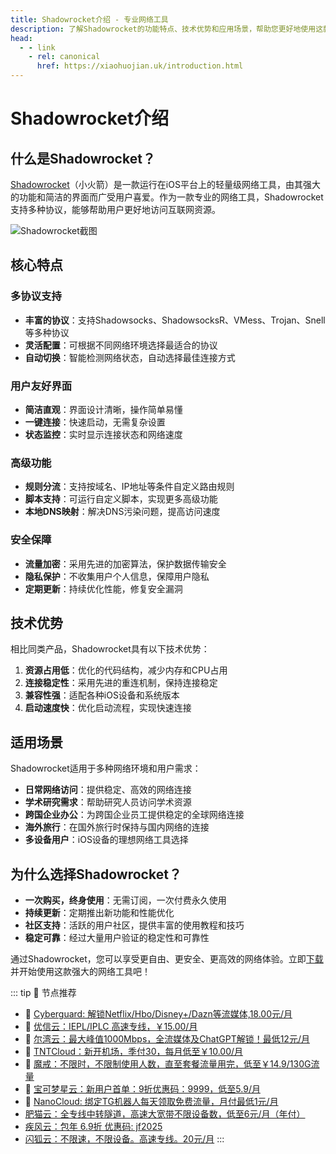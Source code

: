 ```yaml
---
title: Shadowrocket介绍 - 专业网络工具
description: 了解Shadowrocket的功能特点、技术优势和应用场景，帮助您更好地使用这款专业网络工具。
head:
  - - link
    - rel: canonical
      href: https://xiaohuojian.uk/introduction.html
---
```


# Shadowrocket介绍

## 什么是Shadowrocket？

[Shadowrocket](/)（小火箭）是一款运行在iOS平台上的轻量级网络工具，由其强大的功能和简洁的界面而广受用户喜爱。作为一款专业的网络工具，Shadowrocket支持多种协议，能够帮助用户更好地访问互联网资源。

![Shadowrocket截图](/assets/shadowrocket-screenshot.webp "Shadowrocket截图")

## 核心特点

### 多协议支持

- **丰富的协议**：支持Shadowsocks、ShadowsocksR、VMess、Trojan、Snell等多种协议
- **灵活配置**：可根据不同网络环境选择最适合的协议
- **自动切换**：智能检测网络状态，自动选择最佳连接方式

### 用户友好界面

- **简洁直观**：界面设计清晰，操作简单易懂
- **一键连接**：快速启动，无需复杂设置
- **状态监控**：实时显示连接状态和网络速度

### 高级功能

- **规则分流**：支持按域名、IP地址等条件自定义路由规则
- **脚本支持**：可运行自定义脚本，实现更多高级功能
- **本地DNS映射**：解决DNS污染问题，提高访问速度

### 安全保障

- **流量加密**：采用先进的加密算法，保护数据传输安全
- **隐私保护**：不收集用户个人信息，保障用户隐私
- **定期更新**：持续优化性能，修复安全漏洞

## 技术优势

相比同类产品，Shadowrocket具有以下技术优势：

1. **资源占用低**：优化的代码结构，减少内存和CPU占用
2. **连接稳定性**：采用先进的重连机制，保持连接稳定
3. **兼容性强**：适配各种iOS设备和系统版本
4. **启动速度快**：优化启动流程，实现快速连接

## 适用场景

Shadowrocket适用于多种网络环境和用户需求：

- **日常网络访问**：提供稳定、高效的网络连接
- **学术研究需求**：帮助研究人员访问学术资源
- **跨国企业办公**：为跨国企业员工提供稳定的全球网络连接
- **海外旅行**：在国外旅行时保持与国内网络的连接
- **多设备用户**：iOS设备的理想网络工具选择

## 为什么选择Shadowrocket？

- **一次购买，终身使用**：无需订阅，一次付费永久使用
- **持续更新**：定期推出新功能和性能优化
- **社区支持**：活跃的用户社区，提供丰富的使用教程和技巧
- **稳定可靠**：经过大量用户验证的稳定性和可靠性

通过Shadowrocket，您可以享受更自由、更安全、更高效的网络体验。立即[下载](/download.html)并开始使用这款强大的网络工具吧！

::: tip 🎉 节点推荐
- 🚀 [Cyberguard: 解锁Netflix/Hbo/Disney+/Dazn等流媒体,18.00元/月](https://www.cyberguard.best/#/register?code=XsreC0T5)<br>
- 🚀 [优信云：IEPL/IPLC 高速专线，￥15.00/月](https://www.优信云.com/#/register?code=JRtE5uIV)<br>
- 🚀 [尔湾云：最大峰值1000Mbps，全流媒体及ChatGPT解锁！最低12元/月](https://erwan6.net/auth/register?code=BoObCd)<br>
- 🚀 [TNTCloud：新开机场，季付30，每月低至￥10.00/月](https://haibing822.tntvipaff.cc/#/register?code=GtjJVgml)<br>
- 🚀 [魔戒：不限时，不限制使用人数，直至套餐流量用完，低至￥14.9/130G流量](https://mojie.app/#/register?code=sSdtPtLo)<br>
- 🚀 [宝可梦星云：新用户首单：9折优惠码：9999，低至5.9/月 ](https://a.suola.link/pokemon)<br>
- 🚀 [NanoCloud: 绑定TG机器人每天领取免费流量，月付最低1元/月](https://edu.uodoo.bid/auth/register?code=JMiOQDHf)<br>
- [肥猫云：全专线中转隧道，高速大宽带不限设备数，低至6元/月（年付）](https://fchb1188.fcvipaff.cc/register?aff=X1vZd2wf)<br>
- [疾风云：包年 6.9折 优惠码: jf2025](https://homes.tr25.cn?code=ReCm)<br>
- [闪狐云：不限速，不限设备。高速专线。20元/月](https://inv02.ffaff.cc/register?aff=WQApz2pv)
:::
